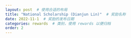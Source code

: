 ```yaml
---
layout: post  # 使用合适的布局
title: "National Scholarship (Dianjun Lin)"  # 奖励名称
date: 2022-11-1  # 奖励的发布日期
categories: rewards  # 类别，使用 rewards 以便归档
order: 2
---
```



